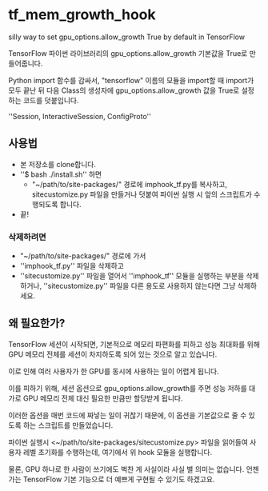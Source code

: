 # tf_mem_growth_hook
silly way to set gpu_options.allow_growth True by default in TensorFlow

TensorFlow 파이썬 라이브러리의 gpu_options.allow_growth 기본값을 True로 만들어줍니다.

Python import 함수를 감싸서, "tensorflow" 이름의 모듈을 import할 때 import가 모두 끝난 뒤 다음 Class의 생성자에 gpu_options.allow_growth 값을 True로 설정하는 코드를 덧붙입니다.

''Session, InteractiveSession, ConfigProto''

## 사용법
* 본 저장소를 clone합니다.
* ''$ bash ./install.sh'' 하면
  * "~/path/to/site-packages/" 경로에 imphook_tf.py를 복사하고, sitecustomize.py 파일을 만들거나 덧붙여 파이썬 실행 시 앞의 스크립트가 수행되도록 합니다.
* 끝!
 
### 삭제하려면
* "~/path/to/site-packages/" 경로에 가서
* ''imphook_tf.py'' 파일을 삭제하고
* ''sitecustomize.py'' 파일을 열어서 ''imphook_tf'' 모듈을 실행하는 부분을 삭제하거나, ''sitecustomize.py'' 파일을 다른 용도로 사용하지 않는다면 그냥 삭제하세요.

## 왜 필요한가?

TensorFlow 세션이 시작되면, 기본적으로 메모리 파편화를 피하고 성능 최대화를 위해 GPU 메모리 전체를 세션이 차지하도록 되어 있는 것으로 알고 있습니다.

이로 인해 여러 사용자가 한 GPU를 동시에 사용하는 일이 어렵게 됩니다.

이를 피하기 위해, 세션 옵션으로 gpu_options.allow_growth를 주면 성능 저하를 대가로 GPU 메모리 전체 대신 필요한 만큼만 할당받게 됩니다.

이러한 옵션을 매번 코드에 짜넣는 일이 귀찮기 때문에, 이 옵션을 기본값으로 줄 수 있도록 하는 스크립트를 만들었습니다.

파이썬 실행시 <~/path/to/site-packages/sitecustomize.py> 파일을 읽어들여 사용자 레벨 초기화를 수행하는데, 여기에서 위 hook 모듈을 실행합니다.

물론, GPU 하나로 한 사람이 쓰기에도 벅찬 게 사실이라 사실 별 의미는 없습니다. 언젠가는 TensorFlow 기본 기능으로 더 예쁘게 구현될 수 있기도 하겠고요.
